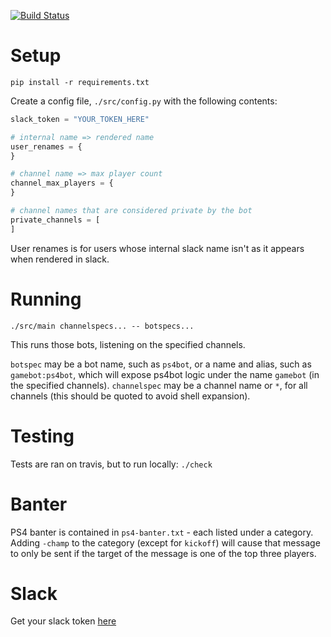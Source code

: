 [![Build Status](https://travis-ci.org/bobrippling/lunchbot.svg?branch=master)](https://travis-ci.org/bobrippling/lunchbot)

# Setup

`pip install -r requirements.txt`

Create a config file, `./src/config.py` with the following contents:
```python
slack_token = "YOUR_TOKEN_HERE"

# internal name => rendered name
user_renames = {
}

# channel name => max player count
channel_max_players = {
}

# channel names that are considered private by the bot
private_channels = [
]
```

User renames is for users whose internal slack name isn't as it appears when rendered in slack.

# Running

`./src/main channelspecs... -- botspecs...`

This runs those bots, listening on the specified channels.

`botspec` may be a bot name, such as `ps4bot`, or a name and alias, such as `gamebot:ps4bot`, which will expose ps4bot logic under the name `gamebot` (in the specified channels).
`channelspec` may be a channel name or `*`, for all channels (this should be quoted to avoid shell expansion).

# Testing

Tests are ran on travis, but to run locally: `./check`

# Banter

PS4 banter is contained in `ps4-banter.txt` - each listed under a category. Adding `-champ` to the category (except for `kickoff`) will cause that message to only be sent if the target of the message is one of the top three players.

# Slack

Get your slack token [here](https://api.slack.com/custom-integrations/legacy-tokens)
